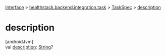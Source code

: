 
[Interface](../../../index.html) > [healthstack.backend.integration.task](../index.html) > [TaskSpec](index.html) > [description](description.html)



# description



[androidJvm]\
val [description](description.html): [String](https://kotlinlang.org/api/latest/jvm/stdlib/kotlin/-string/index.html)?




